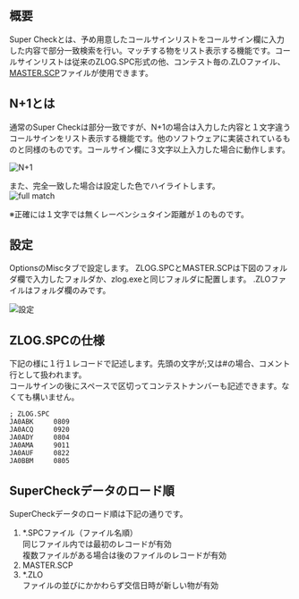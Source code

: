 ## 概要

Super Checkとは、予め用意したコールサインリストをコールサイン欄に入力した内容で部分一致検索を行い。マッチする物をリスト表示する機能です。コールサインリストは従来のZLOG.SPC形式の他、コンテスト毎の.ZLOファイル、[MASTER.SCP](http://www.supercheckpartial.com/MASTER.SCP)ファイルが使用できます。

## N+1とは

通常のSuper Checkは部分一致ですが、N+1の場合は入力した内容と１文字違うコールサインをリスト表示する機能です。他のソフトウェアに実装されているものと同様のものです。コールサイン欄に３文字以上入力した場合に動作します。

![N+1](https://github.com/jr8ppg/zLog/blob/images/Nplus1.png)

また、完全一致した場合は設定した色でハイライトします。  
![full match](https://github.com/jr8ppg/zLog/blob/images/nplus1_4.png)

※正確には１文字では無くレーベンシュタイン距離が１のものです。

## 設定

OptionsのMiscタブで設定します。
ZLOG.SPCとMASTER.SCPは下図のフォルダ欄で入力したフォルダか、zlog.exeと同じフォルダに配置します。 
.ZLOファイルはフォルダ欄のみです。

![設定](https://github.com/jr8ppg/zLog/blob/images/spcsetting.png)

## ZLOG.SPCの仕様

下記の様に１行１レコードで記述します。先頭の文字が;又は#の場合、コメント行として扱われます。  
コールサインの後にスペースで区切ってコンテストナンバーも記述できます。なくても構いません。

~~~
; ZLOG.SPC
JA0ABK     0809
JA0ACQ     0920
JA0ADY     0804
JA0AMA     9011
JA0AUF     0822
JA0BBM     0805
~~~

## SuperCheckデータのロード順

SuperCheckデータのロード順は下記の通りです。
1. *.SPCファイル（ファイル名順）  
同じファイル内では最初のレコードが有効  
複数ファイルがある場合は後のファイルのレコードが有効
1. MASTER.SCP
1. *.ZLO  
ファイルの並びにかかわらず交信日時が新しい物が有効


